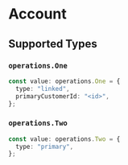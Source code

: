 # Account


## Supported Types

### `operations.One`

```typescript
const value: operations.One = {
  type: "linked",
  primaryCustomerId: "<id>",
};
```

### `operations.Two`

```typescript
const value: operations.Two = {
  type: "primary",
};
```

